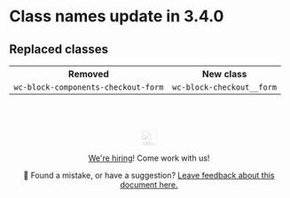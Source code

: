 # Class names update in 3.4.0

## Replaced classes

<table>
	<tr>
		<th>Removed</th>
		<th>New class</th>
	</tr>
	<tr>
		<td><code>wc-block-components-checkout-form</code></td>
		<td><code>wc-block-checkout__form</code></td>
	</tr>
</table>

<!-- FEEDBACK --><br/><br/><p align="center"><a href="https://woocommerce.com/"><img src="https://woocommerce.com/wp-content/themes/woo/images/logo-woocommerce@2x.png" alt="WooCommerce" height="28px" style="filter: grayscale(100%);opacity: 0.2;" /></a></p><p align="center"><a href="https://woocommerce.com/careers/">We're hiring</a>! Come work with us!</p><p align="center">🐞 Found a mistake, or have a suggestion? <a href="https://github.com/woocommerce/woocommerce-gutenberg-products-block/issues/new?assignees=&labels=type%3A+documentation&template=--doc-feedback.md&title=Feedback%20on%20`./docs/theming/class-names-update-340.md`">Leave feedback about this document here.</a></p><!-- /FEEDBACK -->

